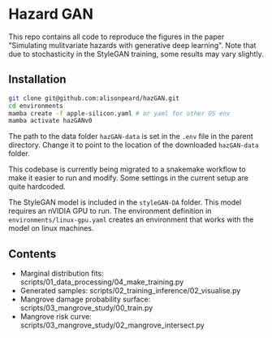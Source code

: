# Hazard GAN

This repo contains all code to reproduce the figures in the paper "Simulating mulitvariate hazards with generative deep learning". Note that due to stochasticity in the StyleGAN training, some results may vary slightly.


## Installation

```bash
git clone git@github.com:alisonpeard/hazGAN.git
cd environments
mamba create -f apple-silicon.yaml # or yaml for other OS env
mamba activate hazGANv0
```

The path to the data folder `hazGAN-data` is set in the `.env` file in the parent directory. Change it to point to the location of the downloaded `hazGAN-data` folder.

This codebase is currently being migrated to a snakemake workflow to make it easier to run and modify. Some settings in the current setup are quite hardcoded.

The StyleGAN model is included in the `styleGAN-DA` folder. This model requires an nVIDIA GPU to run. The environment definition in `environments/linux-gpu.yaml` creates an environment that works with the model on linux machines.


## Contents

- Marginal distribution fits: scripts/01_data_processing/04_make_training.py
- Generated samples: scripts/02_training_inference/02_visualise.py
- Mangrove damage probability surface: scripts/03_mangrove_study/00_train.py
- Mangrove risk curve: scripts/03_mangrove_study/02_mangrove_intersect.py